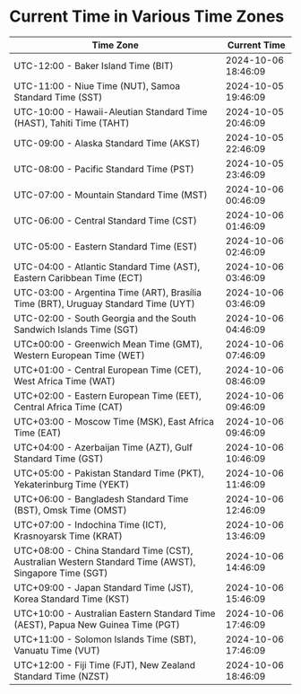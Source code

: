 # Current Time in Various Time Zones

| Time Zone | Current Time |
|-----------|--------------|
| UTC-12:00 - Baker Island Time (BIT) | 2024-10-06 18:46:09 |
| UTC-11:00 - Niue Time (NUT), Samoa Standard Time (SST) | 2024-10-05 19:46:09 |
| UTC-10:00 - Hawaii-Aleutian Standard Time (HAST), Tahiti Time (TAHT) | 2024-10-05 20:46:09 |
| UTC-09:00 - Alaska Standard Time (AKST) | 2024-10-05 22:46:09 |
| UTC-08:00 - Pacific Standard Time (PST) | 2024-10-05 23:46:09 |
| UTC-07:00 - Mountain Standard Time (MST) | 2024-10-06 00:46:09 |
| UTC-06:00 - Central Standard Time (CST) | 2024-10-06 01:46:09 |
| UTC-05:00 - Eastern Standard Time (EST) | 2024-10-06 02:46:09 |
| UTC-04:00 - Atlantic Standard Time (AST), Eastern Caribbean Time (ECT) | 2024-10-06 03:46:09 |
| UTC-03:00 - Argentina Time (ART), Brasília Time (BRT), Uruguay Standard Time (UYT) | 2024-10-06 03:46:09 |
| UTC-02:00 - South Georgia and the South Sandwich Islands Time (SGT) | 2024-10-06 04:46:09 |
| UTC±00:00 - Greenwich Mean Time (GMT), Western European Time (WET) | 2024-10-06 07:46:09 |
| UTC+01:00 - Central European Time (CET), West Africa Time (WAT) | 2024-10-06 08:46:09 |
| UTC+02:00 - Eastern European Time (EET), Central Africa Time (CAT) | 2024-10-06 09:46:09 |
| UTC+03:00 - Moscow Time (MSK), East Africa Time (EAT) | 2024-10-06 09:46:09 |
| UTC+04:00 - Azerbaijan Time (AZT), Gulf Standard Time (GST) | 2024-10-06 10:46:09 |
| UTC+05:00 - Pakistan Standard Time (PKT), Yekaterinburg Time (YEKT) | 2024-10-06 11:46:09 |
| UTC+06:00 - Bangladesh Standard Time (BST), Omsk Time (OMST) | 2024-10-06 12:46:09 |
| UTC+07:00 - Indochina Time (ICT), Krasnoyarsk Time (KRAT) | 2024-10-06 13:46:09 |
| UTC+08:00 - China Standard Time (CST), Australian Western Standard Time (AWST), Singapore Time (SGT) | 2024-10-06 14:46:09 |
| UTC+09:00 - Japan Standard Time (JST), Korea Standard Time (KST) | 2024-10-06 15:46:09 |
| UTC+10:00 - Australian Eastern Standard Time (AEST), Papua New Guinea Time (PGT) | 2024-10-06 17:46:09 |
| UTC+11:00 - Solomon Islands Time (SBT), Vanuatu Time (VUT) | 2024-10-06 17:46:09 |
| UTC+12:00 - Fiji Time (FJT), New Zealand Standard Time (NZST) | 2024-10-06 18:46:09 |

